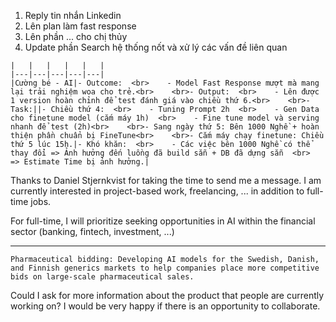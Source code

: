 1. Reply tin nhắn Linkedin 
2. Lên plan làm fast response 
3. Lên phần ... cho chị thủy 
4. Update phần Search hệ thống nốt và xử lý các vấn đề liên quan 


```
|   |   |   |   |   |
|---|---|---|---|---|
|Cường bé - AI|- Outcome:  <br>    - Model Fast Response mượt mà mang lại trải nghiệm woa cho trẻ.<br>    <br>- Output:  <br>    - Lên được 1 version hoàn chỉnh để test đánh giá vào chiều thứ 6.<br>    <br>- Task:||- Chiều thứ 4:  <br>    - Tuning Prompt 2h  <br>    - Gen Data cho finetune model (cắm máy 1h)  <br>    - Fine tune model và serving nhanh để test (2h)<br>    <br>- Sang ngày thứ 5: Bên 1000 Nghề + hoàn thiện phần chuẩn bị FineTune<br>    <br>- Cắm máy chạy finetune: Chiều thứ 5 lúc 15h.|- Khó khăn:  <br>    - Các việc bên 1000 Nghề có thể thay đổi => Ảnh hưởng đến luồng đã build sẵn + DB đã dựng sẵn  <br>    => Estimate Time bị ảnh hưởng.|
```


Thanks to Daniel Stjernkvist for taking the time to send me a message. I am currently interested in project-based work, freelancing, ... in addition to full-time jobs.

For full-time, I will prioritize seeking opportunities in AI within the financial sector (banking, fintech, investment, ...)

---

```
Pharmaceutical bidding: Developing AI models for the Swedish, Danish, and Finnish generics markets to help companies place more competitive bids on large-scale pharmaceutical sales.
```

Could I ask for more information about the product that people are currently working on? I would be very happy if there is an opportunity to collaborate.